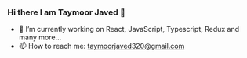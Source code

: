 ### Hi there I am Taymoor Javed 👋


- 🔭 I’m currently working on React, JavaScript, Typescript, Redux and many more... 
- 📫 How to reach me: taymoorjaved320@gmail.com

